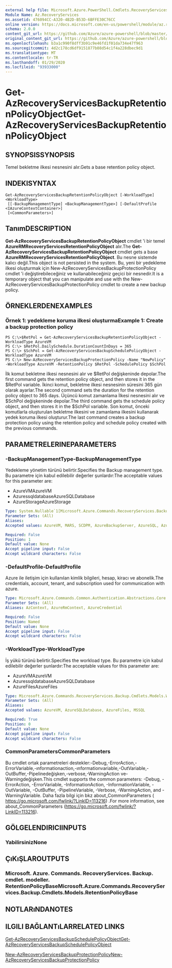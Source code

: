 ```yaml
---
external help file: Microsoft.Azure.PowerShell.Cmdlets.RecoveryServices.Backup.dll-Help.xml
Module Name: Az.RecoveryServices
ms.assetid: 476094CC-A320-4B2D-B53D-6BFFE30C76CC
online version: https://docs.microsoft.com/en-us/powershell/module/az.recoveryservices/get-azrecoveryservicesbackupretentionpolicyobject
schema: 2.0.0
content_git_url: https://github.com/Azure/azure-powershell/blob/master/src/RecoveryServices/RecoveryServices/help/Get-AzRecoveryServicesBackupRetentionPolicyObject.md
original_content_git_url: https://github.com/Azure/azure-powershell/blob/master/src/RecoveryServices/RecoveryServices/help/Get-AzRecoveryServicesBackupRetentionPolicyObject.md
ms.openlocfilehash: b3a1c990f8dff3b91c9e46fd1f01da734e47f963
ms.sourcegitcommit: 4d2c178cd6df9151877b08d54c1f4a228dbec9d1
ms.translationtype: MT
ms.contentlocale: tr-TR
ms.lasthandoff: 01/29/2020
ms.locfileid: "93933000"
---
```

# <span data-ttu-id="adc3b-101">Get-AzRecoveryServicesBackupRetentionPolicyObject</span><span class="sxs-lookup"><span data-stu-id="adc3b-101">Get-AzRecoveryServicesBackupRetentionPolicyObject</span></span>

## <span data-ttu-id="adc3b-102">SYNOPSIS</span><span class="sxs-lookup"><span data-stu-id="adc3b-102">SYNOPSIS</span></span>
<span data-ttu-id="adc3b-103">Temel bekletme ilkesi nesnesini alır.</span><span class="sxs-lookup"><span data-stu-id="adc3b-103">Gets a base retention policy object.</span></span>

## <span data-ttu-id="adc3b-104">INDEKI</span><span class="sxs-lookup"><span data-stu-id="adc3b-104">SYNTAX</span></span>

```
Get-AzRecoveryServicesBackupRetentionPolicyObject [-WorkloadType] <WorkloadType>
 [[-BackupManagementType] <BackupManagementType>] [-DefaultProfile <IAzureContextContainer>]
 [<CommonParameters>]
```

## <span data-ttu-id="adc3b-105">Tanım</span><span class="sxs-lookup"><span data-stu-id="adc3b-105">DESCRIPTION</span></span>
<span data-ttu-id="adc3b-106">**Get-AzRecoveryServicesBackupRetentionPolicyObject** cmdlet 'i bir temel **AzureRMRecoveryServicesRetentionPolicyObject** alır.</span><span class="sxs-lookup"><span data-stu-id="adc3b-106">The **Get-AzRecoveryServicesBackupRetentionPolicyObject** cmdlet gets a base **AzureRMRecoveryServicesRetentionPolicyObject**.</span></span>
<span data-ttu-id="adc3b-107">Bu nesne sistemde kalıcı değil.</span><span class="sxs-lookup"><span data-stu-id="adc3b-107">This object is not persisted in the system.</span></span>
<span data-ttu-id="adc3b-108">Bu, yeni bir yedekleme ilkesi oluşturmak için New-AzRecoveryServicesBackupProtectionPolicy cmdlet 'i değiştirebileceğiniz ve kullanabileceğiniz geçici bir nesnedir.</span><span class="sxs-lookup"><span data-stu-id="adc3b-108">It is a temporary object that you can manipulate and use with the New-AzRecoveryServicesBackupProtectionPolicy cmdlet to create a new backup policy.</span></span>

## <span data-ttu-id="adc3b-109">ÖRNEKLERDEN</span><span class="sxs-lookup"><span data-stu-id="adc3b-109">EXAMPLES</span></span>

### <span data-ttu-id="adc3b-110">Örnek 1: yedekleme koruma ilkesi oluşturma</span><span class="sxs-lookup"><span data-stu-id="adc3b-110">Example 1: Create a backup protection policy</span></span>
```
PS C:\>$RetPol = Get-AzRecoveryServicesBackupRetentionPolicyObject -WorkloadType AzureVM 
PS C:\> $RetPol.DailySchedule.DurationCountInDays = 365
PS C:\> $SchPol = Get-AzRecoveryServicesBackupSchedulePolicyObject -WorkloadType AzureVM 
PS C:\> New-AzRecoveryServicesBackupProtectionPolicy -Name "NewPolicy" -WorkloadType AzureVM -RetentionPolicy $RetPol -SchedulePolicy $SchPol
```

<span data-ttu-id="adc3b-111">İlk komut bekletme ilkesi nesnesini alır ve $RetPol değişkeninde depolar.</span><span class="sxs-lookup"><span data-stu-id="adc3b-111">The first command gets the retention policy object, and then stores it in the $RetPol variable.</span></span>
<span data-ttu-id="adc3b-112">İkinci komut, bekletme ilkesi nesnesinin süresini 365 gün olarak ayarlar.</span><span class="sxs-lookup"><span data-stu-id="adc3b-112">The second command sets the duration for the retention policy object to 365 days.</span></span>
<span data-ttu-id="adc3b-113">Üçüncü komut zamanlama İlkesi nesnesini alır ve $SchPol değişkeninde depolar.</span><span class="sxs-lookup"><span data-stu-id="adc3b-113">The third command gets the schedule policy object, and then stores it in the $SchPol variable.</span></span>
<span data-ttu-id="adc3b-114">Son komut, önceki komutlarla oluşturulan bekletme ilkesini ve zamanlama ilkesini kullanarak yedek koruma ilkesi oluşturur.</span><span class="sxs-lookup"><span data-stu-id="adc3b-114">The last command creates a backup protection policy using the retention policy and schedule policy created with the previous commands.</span></span>

## <span data-ttu-id="adc3b-115">PARAMETRELERINE</span><span class="sxs-lookup"><span data-stu-id="adc3b-115">PARAMETERS</span></span>

### <span data-ttu-id="adc3b-116">-BackupManagementType</span><span class="sxs-lookup"><span data-stu-id="adc3b-116">-BackupManagementType</span></span>
<span data-ttu-id="adc3b-117">Yedekleme yönetim türünü belirtir.</span><span class="sxs-lookup"><span data-stu-id="adc3b-117">Specifies the Backup management type.</span></span>
<span data-ttu-id="adc3b-118">Bu parametre için kabul edilebilir değerler şunlardır:</span><span class="sxs-lookup"><span data-stu-id="adc3b-118">The acceptable values for this parameter are:</span></span>
- <span data-ttu-id="adc3b-119">AzureVM</span><span class="sxs-lookup"><span data-stu-id="adc3b-119">AzureVM</span></span> 
- <span data-ttu-id="adc3b-120">Azuressqldatabase</span><span class="sxs-lookup"><span data-stu-id="adc3b-120">AzureSQLDatabase</span></span>
- <span data-ttu-id="adc3b-121">AzureStorage</span><span class="sxs-lookup"><span data-stu-id="adc3b-121">AzureStorage</span></span>

```yaml
Type: System.Nullable`1[Microsoft.Azure.Commands.RecoveryServices.Backup.Cmdlets.Models.BackupManagementType]
Parameter Sets: (All)
Aliases:
Accepted values: AzureVM, MARS, SCDPM, AzureBackupServer, AzureSQL, AzureStorage, AzureWorkload

Required: False
Position: 1
Default value: None
Accept pipeline input: False
Accept wildcard characters: False
```

### <span data-ttu-id="adc3b-122">-DefaultProfile</span><span class="sxs-lookup"><span data-stu-id="adc3b-122">-DefaultProfile</span></span>
<span data-ttu-id="adc3b-123">Azure ile iletişim için kullanılan kimlik bilgileri, hesap, kiracı ve abonelik.</span><span class="sxs-lookup"><span data-stu-id="adc3b-123">The credentials, account, tenant, and subscription used for communication with azure.</span></span>

```yaml
Type: Microsoft.Azure.Commands.Common.Authentication.Abstractions.Core.IAzureContextContainer
Parameter Sets: (All)
Aliases: AzContext, AzureRmContext, AzureCredential

Required: False
Position: Named
Default value: None
Accept pipeline input: False
Accept wildcard characters: False
```

### <span data-ttu-id="adc3b-124">-WorkloadType</span><span class="sxs-lookup"><span data-stu-id="adc3b-124">-WorkloadType</span></span>
<span data-ttu-id="adc3b-125">İş yükü türünü belirtir.</span><span class="sxs-lookup"><span data-stu-id="adc3b-125">Specifies the workload type.</span></span>
<span data-ttu-id="adc3b-126">Bu parametre için kabul edilebilir değerler şunlardır:</span><span class="sxs-lookup"><span data-stu-id="adc3b-126">The acceptable values for this parameter are:</span></span>
- <span data-ttu-id="adc3b-127">AzureVM</span><span class="sxs-lookup"><span data-stu-id="adc3b-127">AzureVM</span></span> 
- <span data-ttu-id="adc3b-128">Azuressqldatabase</span><span class="sxs-lookup"><span data-stu-id="adc3b-128">AzureSQLDatabase</span></span>
- <span data-ttu-id="adc3b-129">AzureFiles</span><span class="sxs-lookup"><span data-stu-id="adc3b-129">AzureFiles</span></span>

```yaml
Type: Microsoft.Azure.Commands.RecoveryServices.Backup.Cmdlets.Models.WorkloadType
Parameter Sets: (All)
Aliases:
Accepted values: AzureVM, AzureSQLDatabase, AzureFiles, MSSQL

Required: True
Position: 0
Default value: None
Accept pipeline input: False
Accept wildcard characters: False
```

### <span data-ttu-id="adc3b-130">CommonParameters</span><span class="sxs-lookup"><span data-stu-id="adc3b-130">CommonParameters</span></span>
<span data-ttu-id="adc3b-131">Bu cmdlet ortak parametreleri destekler:-Debug,-ErrorAction,-ErrorVariable,-ınformationaction,-ınformationvariable,-OutVariable,-OutBuffer,-Pipelinedeğişken,-verbose,-WarningAction ve-Warningdeğişken.</span><span class="sxs-lookup"><span data-stu-id="adc3b-131">This cmdlet supports the common parameters: -Debug, -ErrorAction, -ErrorVariable, -InformationAction, -InformationVariable, -OutVariable, -OutBuffer, -PipelineVariable, -Verbose, -WarningAction, and -WarningVariable.</span></span> <span data-ttu-id="adc3b-132">Daha fazla bilgi için bkz about_CommonParameters ( https://go.microsoft.com/fwlink/?LinkID=113216) .</span><span class="sxs-lookup"><span data-stu-id="adc3b-132">For more information, see about_CommonParameters (https://go.microsoft.com/fwlink/?LinkID=113216).</span></span>

## <span data-ttu-id="adc3b-133">GÖLGELENDIRICI</span><span class="sxs-lookup"><span data-stu-id="adc3b-133">INPUTS</span></span>

### <span data-ttu-id="adc3b-134">Yabilirsiniz</span><span class="sxs-lookup"><span data-stu-id="adc3b-134">None</span></span>

## <span data-ttu-id="adc3b-135">ÇıKıŞLAR</span><span class="sxs-lookup"><span data-stu-id="adc3b-135">OUTPUTS</span></span>

### <span data-ttu-id="adc3b-136">Microsoft. Azure. Commands. RecoveryServices. Backup. cmdlet. modeller. RetentionPolicyBase</span><span class="sxs-lookup"><span data-stu-id="adc3b-136">Microsoft.Azure.Commands.RecoveryServices.Backup.Cmdlets.Models.RetentionPolicyBase</span></span>

## <span data-ttu-id="adc3b-137">NOTLARıNDA</span><span class="sxs-lookup"><span data-stu-id="adc3b-137">NOTES</span></span>

## <span data-ttu-id="adc3b-138">ILGILI BAĞLANTıLAR</span><span class="sxs-lookup"><span data-stu-id="adc3b-138">RELATED LINKS</span></span>

[<span data-ttu-id="adc3b-139">Get-AzRecoveryServicesBackupSchedulePolicyObject</span><span class="sxs-lookup"><span data-stu-id="adc3b-139">Get-AzRecoveryServicesBackupSchedulePolicyObject</span></span>](./Get-AzRecoveryServicesBackupSchedulePolicyObject.md)

[<span data-ttu-id="adc3b-140">New-AzRecoveryServicesBackupProtectionPolicy</span><span class="sxs-lookup"><span data-stu-id="adc3b-140">New-AzRecoveryServicesBackupProtectionPolicy</span></span>](./New-AzRecoveryServicesBackupProtectionPolicy.md)


